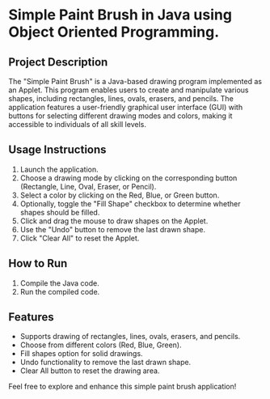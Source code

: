 # Simple Paint Brush in Java using Object Oriented Programming.

## Project Description

The "Simple Paint Brush" is a Java-based drawing program implemented as an Applet. This program enables users to create and manipulate various shapes, including rectangles, lines, ovals, erasers, and pencils. The application features a user-friendly graphical user interface (GUI) with buttons for selecting different drawing modes and colors, making it accessible to individuals of all skill levels.

## Usage Instructions

1. Launch the application.
2. Choose a drawing mode by clicking on the corresponding button (Rectangle, Line, Oval, Eraser, or Pencil).
3. Select a color by clicking on the Red, Blue, or Green button.
4. Optionally, toggle the "Fill Shape" checkbox to determine whether shapes should be filled.
5. Click and drag the mouse to draw shapes on the Applet.
6. Use the "Undo" button to remove the last drawn shape.
7. Click "Clear All" to reset the Applet.

## How to Run

1. Compile the Java code.
2. Run the compiled code.

## Features

- Supports drawing of rectangles, lines, ovals, erasers, and pencils.
- Choose from different colors (Red, Blue, Green).
- Fill shapes option for solid drawings.
- Undo functionality to remove the last drawn shape.
- Clear All button to reset the drawing area.

Feel free to explore and enhance this simple paint brush application!
